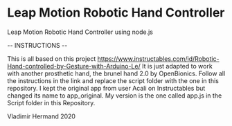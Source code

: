# Leap Motion Robotic Hand Controller
 Leap Motion Robotic Hand Controller using node.js
 
 -- INSTRUCTIONS --
 
 This is all based on this project https://www.instructables.com/id/Robotic-Hand-controlled-by-Gesture-with-Arduino-Le/
 It is just adapted to work with another prosthetic hand, the brunel hand 2.0 by OpenBionics.
 Follow all the instructions in the link and replace the script folder with the one in this repository. 
 I kept the original app from user Acali on Instructables but changed its name to app_original.
 My version is the one called app.js in the Script folder in this Repository. 
 
 Vladimir Hermand 
 2020
